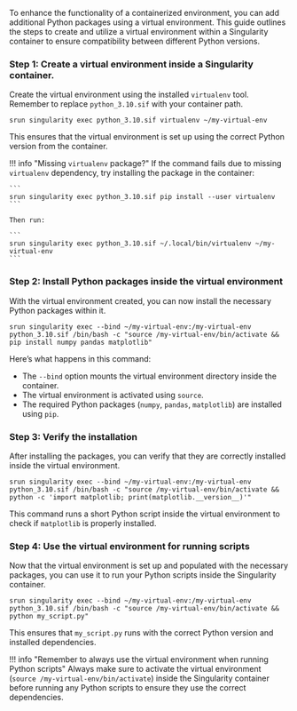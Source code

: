 To enhance the functionality of a containerized environment, you can add additional Python packages using a virtual environment. This guide outlines the steps to create and utilize a virtual environment within a Singularity container to ensure compatibility between different Python versions.

### Step 1: Create a virtual environment inside a Singularity container.

Create the virtual environment using the installed `virtualenv` tool. Remember to replace `python_3.10.sif` with your container path.

```
srun singularity exec python_3.10.sif virtualenv ~/my-virtual-env
```

This ensures that the virtual environment is set up using the correct Python version from the container.

!!! info "Missing `virtualenv` package?"
    If the command fails due to missing `virtualenv` dependency, try installing the package in the container:

    ```
    srun singularity exec python_3.10.sif pip install --user virtualenv
    ```

    Then run:

    ```
    srun singularity exec python_3.10.sif ~/.local/bin/virtualenv ~/my-virtual-env
    ```

### Step 2: Install Python packages inside the virtual environment

With the virtual environment created, you can now install the necessary Python packages within it.

```
srun singularity exec --bind ~/my-virtual-env:/my-virtual-env python_3.10.sif /bin/bash -c "source /my-virtual-env/bin/activate && pip install numpy pandas matplotlib"
```

Here’s what happens in this command:
- The `--bind` option mounts the virtual environment directory inside the container.
- The virtual environment is activated using `source`.
- The required Python packages (`numpy`, `pandas`, `matplotlib`) are installed using `pip`.

### Step 3: Verify the installation

After installing the packages, you can verify that they are correctly installed inside the virtual environment.

```
srun singularity exec --bind ~/my-virtual-env:/my-virtual-env python_3.10.sif /bin/bash -c "source /my-virtual-env/bin/activate && python -c 'import matplotlib; print(matplotlib.__version__)'"
```

This command runs a short Python script inside the virtual environment to check if `matplotlib` is properly installed.

### Step 4: Use the virtual environment for running scripts

Now that the virtual environment is set up and populated with the necessary packages, you can use it to run your Python scripts inside the Singularity container.

```
srun singularity exec --bind ~/my-virtual-env:/my-virtual-env python_3.10.sif /bin/bash -c "source /my-virtual-env/bin/activate && python my_script.py"
```

This ensures that `my_script.py` runs with the correct Python version and installed dependencies.

!!! info "Remember to always use the virtual environment when running Python scripts"
    Always make sure to activate the virtual environment (`source /my-virtual-env/bin/activate`) inside the Singularity container before running any Python scripts to ensure they use the correct dependencies.